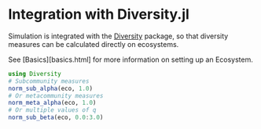 # Integration with Diversity.jl

Simulation is integrated with the [Diversity](https://github.com/richardreeve/Diversity.jl) package, so that diversity measures can be calculated directly on ecosystems.

See [Basics][basics.html] for more information on setting up an Ecosystem.

```julia
using Diversity
# Subcommunity measures
norm_sub_alpha(eco, 1.0)
# Or metacommunity measures
norm_meta_alpha(eco, 1.0)
# Or multiple values of q
norm_sub_beta(eco, 0.0:3.0)
```

